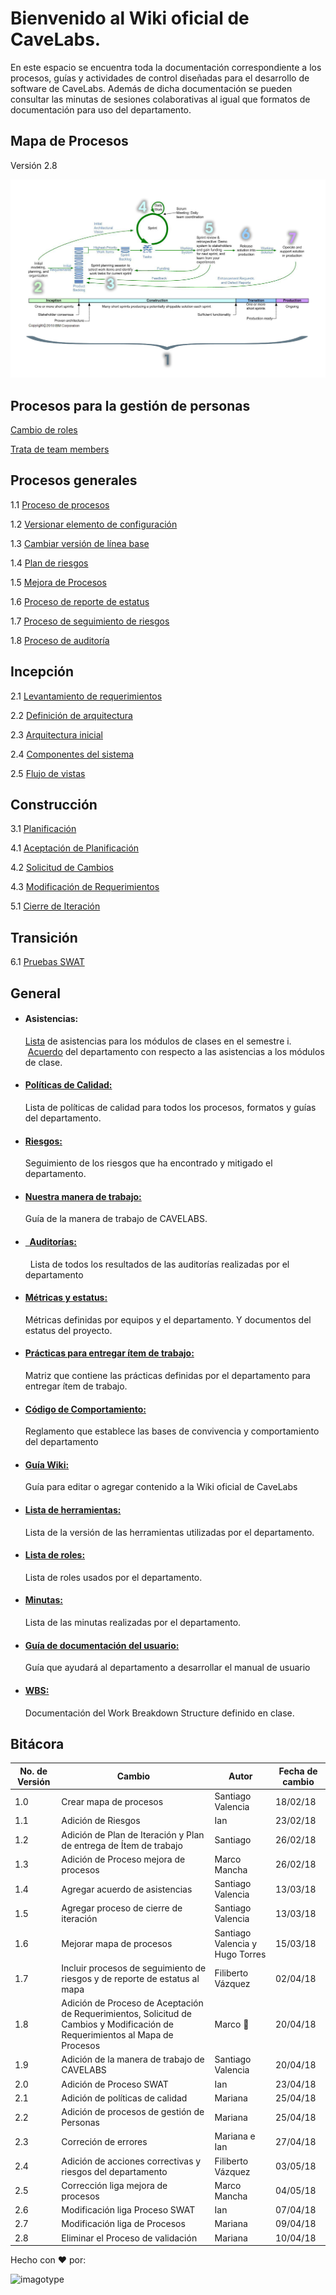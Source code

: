 # Bienvenido al Wiki oficial de CaveLabs.
En este espacio se encuentra toda la documentación correspondiente a los procesos, guías y actividades de control diseñadas para el desarrollo de software de CaveLabs. Además de dicha documentación se pueden consultar las minutas de sesiones colaborativas al igual que formatos de documentación para uso del departamento.

## Mapa de Procesos
Versión 2.8

![imagotype](https://github.com/CaveLabs-1/Wiki/blob/master/mapaProcesos.jpg)

## Procesos para la gestión de personas
   [Cambio de roles](https://github.com/CaveLabs-1/Wiki/blob/master/Gestion%20Personas/Procesos/Proceso%20Roles.md)
   
   [Trata de team members](https://github.com/CaveLabs-1/Wiki/blob/master/Gestion%20Personas/Procesos/Trata%20Team%20Members.md)

## Procesos generales
 1.1 [Proceso de procesos](https://github.com/CaveLabs-1/Wiki/blob/master/Procesos/Procesos/Procesos.md)
 
 1.2 [Versionar elemento de configuración](https://github.com/CaveLabs-1/Wiki/blob/master/Configuracion/Procesos/Proceso%20Versionar.md)
 
 1.3 [Cambiar versión de línea base](https://github.com/CaveLabs-1/Wiki/blob/master/Configuracion/Procesos/Proceso%20Cambios.md)
 
 1.4 [Plan de riesgos](https://github.com/CaveLabs-1/Wiki/blob/master/Riesgos/Procesos/Plan_de_Riesgos.md)
 
 1.5 [Mejora de Procesos](https://github.com/CaveLabs-1/Wiki/blob/master/Mejora%20Procesos/Procesos/Mejora%20Procesos.md)
  
 1.6 [Proceso de reporte de estatus](https://github.com/CaveLabs-1/Wiki/blob/master/Reporte%20de%20Estatus/Procesos/Proceso%20de%20Reporte%20de%20Estatus.md)

 1.7 [Proceso de seguimiento de riesgos](https://github.com/CaveLabs-1/Wiki/blob/master/Riesgos/Procesos/Proceso%20de%20Seguimiento%20de%20riesgos.md)
 
 1.8 [Proceso de auditoría](https://github.com/CaveLabs-1/Wiki/blob/master/Auditorias/Procesos/procesoAuditorias.md)

## Incepción

 2.1 [Levantamiento de requerimientos](https://github.com/CaveLabs-1/Wiki/blob/master/Requerimientos/Procesos/Levantamiento%20de%20Requerimientos.md)
 
 2.2 [Definición de arquitectura](https://github.com/CaveLabs-1/Wiki/blob/master/Arquitectura/Procesos/Definici%C3%B3n%20de%20Arquitectura%20Inicial.md)
 
 2.3 [Arquitectura inicial](https://github.com/CaveLabs-1/Wiki/blob/master/Arquitectura/Procesos/Definici%C3%B3n%20de%20Arquitectura%20Inicial.md)
 
 2.4 [Componentes del sistema](https://github.com/CaveLabs-1/Wiki/blob/master/Arquitectura/Procesos/Definici%C3%B3n%20de%20Componentes%20del%20Sistema.md)
 
 2.5 [Flujo de vistas](https://github.com/CaveLabs-1/Wiki/blob/master/Arquitectura/Procesos/Definici%C3%B3n%20de%20Flujo%20de%20Vistas.md)


## Construcción

 3.1 [Planificación](https://github.com/CaveLabs-1/Wiki/blob/master/Planificacion/Procesos/Planificacion.md)
 
 4.1 [Aceptación de Planificación](https://github.com/CaveLabs-1/Wiki/blob/master/Requerimientos/Procesos/Aceptacion.md)
 
 4.2 [Solicitud de Cambios](https://github.com/CaveLabs-1/Wiki/blob/master/Requerimientos/Procesos/Cambios.md)
 
 4.3 [Modificación de Requerimientos](https://github.com/CaveLabs-1/Wiki/blob/master/Requerimientos/Procesos/Mantenimiento%20de%20Requerimientos.md)
 
 5.1 [Cierre de Iteración](https://github.com/CaveLabs-1/Wiki/blob/master/Construccion/Procesos/ProcesoCierreIteraci%C3%B3n.md)

## Transición

 6.1 [Pruebas SWAT](https://github.com/CaveLabs-1/Wiki/blob/master/SWAT/Procesos/ProcesoPruebasSWAT.md)
 
  ## General
  
  
  * #### Asistencias:
    [Lista](https://drive.google.com/open?id=1-PlNH_aFjIOZEFwT5u8G7qJLZWaiHsBdNgrNcYpM8NI) de asistencias para los módulos de clases en el semestre i. 
    [Acuerdo](https://github.com/CaveLabs-1/Wiki/blob/master/Acuerdo%20de%20asistencias.pdf) del departamento con respecto a las asistencias a los módulos de clase.
<ul>
<li>
  <h4>
      <a href="https://github.com/CaveLabs-1/Wiki/blob/master/Calidad/Politicas%20Calidad.md">Políticas de Calidad:
      </a>
     </h4>
  <p>
    Lista de políticas de calidad para todos los procesos, formatos y guías del departamento.
  </p>
</li>
<li>
  <h4>
      <a href="https://docs.google.com/spreadsheets/d/14xPSNR5b1Wt4JDrhTX16BLKfgs6pFyGvbsGxAcOfQQ0/edit#gid=2120187583">Riesgos:
      </a>
     </h4>
  <p>
    Seguimiento de los riesgos que ha encontrado y mitigado el departamento.
  </p>
</li>
<li>
<h4>
  <a href="https://github.com/CaveLabs-1/Wiki/blob/master/FormaDeTrabajo.pdf">
    Nuestra manera de trabajo:
  </a>
  </h4>
  <p>
    Guía de la manera de trabajo de CAVELABS.
  </p>
</li>
<li>
<h4>
  <a href="https://github.com/CaveLabs-1/Wiki/blob/master/Auditorias.md">
    Auditorías:
  </a>
  </h4>
  <p>
    Lista de todos los resultados de las auditorías realizadas por el departamento
  </p>
</li>
<li>
<h4>
  <a href="https://github.com/CaveLabs-1/Wiki/blob/master/MA/Metricas.md">
    Métricas y estatus:
  </a>
  </h4>
  <p>
    Métricas definidas por equipos y el departamento. Y documentos del estatus del proyecto.
  </p>
</li>
<li>
<h4>
  <a href="https://docs.google.com/spreadsheets/u/1/d/1R8L9a-ujOteCezdlZ_pRg9uxfuB2eIKZjW0UA2jFAAA/edit?usp=sharing">
    Prácticas para entregar ítem de trabajo:
  </a>
  </h4>
  <p>
    Matriz que contiene las prácticas definidas por el departamento para entregar ítem de trabajo.
  </p>
</li>
<li>
<h4>
  <a href="https://github.com/CaveLabs-1/Wiki/blob/master/C%C3%B3digo%20de%20Comportamiento.pdf">
    Código de Comportamiento:
  </a>
  </h4>
  <p>
    Reglamento que establece las bases de convivencia y comportamiento del departamento
  </p>
</li>
<li>
<h4>
  <a href="https://github.com/CaveLabs-1/Wiki/blob/master/Guia%20Wiki.md">
    Guía Wiki:
  </a>
  </h4>
  <p>
    Guía para editar o agregar contenido a la Wiki oficial de CaveLabs
  </p>
</li>
<li>
<h4>
  <a href="https://github.com/CaveLabs-1/Wiki/blob/master/Configuracion/Versiones%20Herramientas.md">
    Lista de herramientas:
  </a>
  </h4>
  <p>
    Lista de la versión de las herramientas utilizadas por el departamento.
  </p>
</li>
<li>
<h4>
  <a href="https://github.com/CaveLabs-1/Wiki/blob/master/Configuracion/Version%20Roles.md">
    Lista de roles:
  </a>
  </h4>
  <p>
    Lista de roles usados por el departamento.
  </p>
</li>
<li>
<h4>
  <a href="https://github.com/CaveLabs-1/Wiki/blob/master/Minutas.md">
    Minutas:
  </a>
  </h4>
  <p>
    Lista de las minutas realizadas por el departamento.
  </p>
</li>
<li>
<h4>
  <a href="https://github.com/CaveLabs-1/Wiki/blob/master/Documentaci%C3%B3n%20del%20manual%20de%20usuario.pdf">
    Guía de documentación del usuario:
  </a>
  </h4>
  <p>
    Guía que ayudará al departamento a desarrollar el manual de usuario
  </p>
</li>
<li>
<h4>
  <a href="https://github.com/CaveLabs-1/Wiki/blob/master/WBS.md">
    WBS:
  </a>
  </h4>
  <p>
    Documentación del Work Breakdown Structure definido en clase.
  </p>
</li>
</ul>
    
## Bitácora
No. de Versión | Cambio | Autor | Fecha de cambio
------------|------|-------------|-----------
1.0 | Crear mapa de procesos| Santiago Valencia| 18/02/18
1.1 | Adición de Riesgos | Ian  | 23/02/18 
1.2 | Adición de Plan de Iteración y Plan de entrega de Ítem de trabajo | Santiago  | 26/02/18 
1.3 | Adición de Proceso mejora de procesos | Marco Mancha  | 26/02/18 
1.4 | Agregar acuerdo de asistencias | Santiago Valencia  | 13/03/18 
1.5 | Agregar proceso de cierre de iteración | Santiago Valencia  | 13/03/18 
1.6 | Mejorar mapa de procesos | Santiago Valencia y Hugo Torres  | 15/03/18 
1.7 | Incluir procesos de seguimiento de riesgos y de reporte de estatus al mapa | Filiberto Vázquez | 02/04/18 
1.8 | Adición de Proceso de Aceptación de Requerimientos, Solicitud de Cambios y Modificación de Requerimientos al Mapa de Procesos | Marco 🌙 | 20/04/18 
1.9 | Adición de la manera de trabajo de CAVELABS | Santiago Valencia | 20/04/18 
2.0 | Adición de Proceso SWAT | Ian | 23/04/18 
2.1 | Adición de políticas de calidad | Mariana|25/04/18
2.2 | Adición de procesos de gestión de Personas | Mariana | 25/04/18
2.3 | Correción de errores | Mariana e Ian | 27/04/18
2.4 | Adición de acciones correctivas y riesgos del departamento | Filiberto Vázquez | 03/05/18
2.5 | Corrección liga mejora de procesos | Marco Mancha | 04/05/18
2.6 | Modificación liga Proceso SWAT | Ian | 07/04/18
2.7 | Modificación liga de Procesos | Mariana | 09/04/18
2.8 | Eliminar el Proceso de validación | Mariana | 10/04/18

Hecho con ❤️ por:


![imagotype](https://i.imgur.com/YELoIPs.png)

